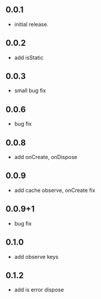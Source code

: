 ## 0.0.1

* initial release.


## 0.0.2

* add isStatic

## 0.0.3

* small bug fix

## 0.0.6

* bug fix

## 0.0.8

* add onCreate, onDispose

## 0.0.9

* add cache observe, onCreate fix

## 0.0.9+1

* bug fix

## 0.1.0

* add observe keys

## 0.1.2

* add is error dispose